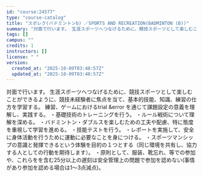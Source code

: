 ```yaml
---
id: "course:24577"
type: "course-catalog"
title: "スポレク(バドミントンb) ／SPORTS AND RECREATION(BADMINTON (B))"
summary: "対面で行います。 生涯スポーツへつなげるために、競技スポーツとして楽しむことができるように、競技未経験者に焦点を当て、基本的技能、知識、練習の仕方を学習する。 練習、ゲームにおけるtrial &error を通じて課題設定の意義を理解し、実…"
tags: []
campus: ""
credits: 1
instructors: []
license: " "
version:
  created_at: "2025-10-09T03:48:57Z"
  updated_at: "2025-10-09T03:48:57Z"
---
```


対面で行います。 生涯スポーツへつなげるために、競技スポーツとして楽しむことができるように、競技未経験者に焦点を当て、基本的技能、知識、練習の仕方を学習する。 練習、ゲームにおけるtrial &error を通じて課題設定の意義を理解し、実践する。 ・基礎技術のトレーニングを行う。 ・ルール戦術について理解を深める。 ・バドミントン・ダブルスを楽しむための工夫や配慮、特に態度を重視して学習を進める。 ・技能テストを行う。 ・レポートを実施して、安全に身体活動を行うために運動に必要なことを身につける。 ・スポーツマンシップの意識と発揮できるという体験を目的の１つとする（同じ環境を共有し、協力する人としての行動を期待します）。 ・原則として、服装、靴忘れ、等での参加や、これらをを含む25分以上の遅刻は安全管理上の問題で参加を認めない(事情があり参加を認める場合は1～3点減点)。

